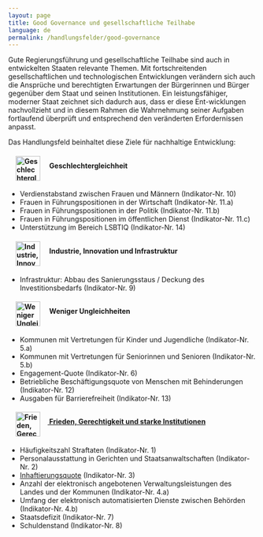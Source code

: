 ```yaml
---
layout: page
title: Good Governance und gesellschaftliche Teilhabe
language: de
permalink: /handlungsfelder/good-governance
---
```


Gute Regierungsführung und gesellschaftliche Teilhabe sind auch in entwickelten Staaten relevante Themen. Mit fortschreitenden gesellschaftlichen und technologischen Entwicklungen verändern sich auch die Ansprüche und berechtigten Erwartungen der Bürgerinnen und Bürger gegenüber dem Staat und seinen Institutionen. Ein leistungsfähiger, moderner Staat zeichnet sich dadurch aus, dass er diese Ent-wicklungen nachvollzieht und in diesem Rahmen die Wahrnehmung seiner Aufgaben fortlaufend überprüft und entsprechend den veränderten Erfordernissen anpasst.

Das Handlungsfeld beinhaltet diese Ziele für nachhaltige Entwicklung:

#### <img src="https://open-sdg.org/sdg-translations/assets/img/goals/de/5.png" width="50" height="auto" title="Geschlechtergleichheit" align="middle" hspace="15"> Geschlechtergleichheit
- Verdienstabstand zwischen Frauen und Männern (Indikator-Nr. 10)
- Frauen in Führungspositionen in	der Wirtschaft (Indikator-Nr. 11.a)
- Frauen in Führungspositionen in	der Politik (Indikator-Nr. 11.b)
-	Frauen in Führungspositionen im	öffentlichen Dienst (Indikator-Nr. 11.c)
-	Unterstützung im Bereich LSBTIQ (Indikator-Nr. 14)

#### <img src="https://open-sdg.org/sdg-translations/assets/img/goals/de/9.png" width="50" height="auto" title="Industrie, Innovation und Infrastruktur" align="middle" hspace="15"> Industrie, Innovation und Infrastruktur
- Infrastruktur: Abbau des Sanierungsstaus / Deckung des Investitionsbedarfs (Indikator-Nr. 9)

#### <img src="https://open-sdg.org/sdg-translations/assets/img/goals/de/10.png" width="50" height="auto" title="Weniger Ungleichheiten" align="middle" hspace="15"> Weniger Ungleichheiten
-	Kommunen mit Vertretungen für	Kinder und Jugendliche (Indikator-Nr. 5.a)
-	Kommunen mit Vertretungen für	Seniorinnen und Senioren (Indikator-Nr. 5.b)
-	Engagement-Quote (Indikator-Nr. 6)
- Betriebliche Beschäftigungsquote von Menschen mit Behinderungen (Indikator-Nr. 12)
-	Ausgaben für Barrierefreiheit (Indikator-Nr. 13)

#### [<img src="https://open-sdg.org/sdg-translations/assets/img/goals/de/16.png" width="50" height="auto" title="Frieden, Gerechtigkeit und	starke Institutionen" align="middle" hspace="15"> Frieden, Gerechtigkeit und	starke Institutionen](/osdg-site/16/)
- Häufigkeitszahl Straftaten (Indikator-Nr. 1)
-	Personalausstattung in Gerichten und Staatsanwaltschaften (Indikator-Nr. 2)
- [Inhaftierungsquote](/osdg-site/16-3-1/) (Indikator-Nr. 3)
-	Anzahl der elektronisch angebotenen Verwaltungsleistungen	des Landes und der Kommunen (Indikator-Nr. 4.a)
-	Umfang der elektronisch automatisierten Dienste zwischen Behörden (Indikator-Nr. 4.b)
-	Staatsdefizit (Indikator-Nr. 7)
-	Schuldenstand (Indikator-Nr. 8)
